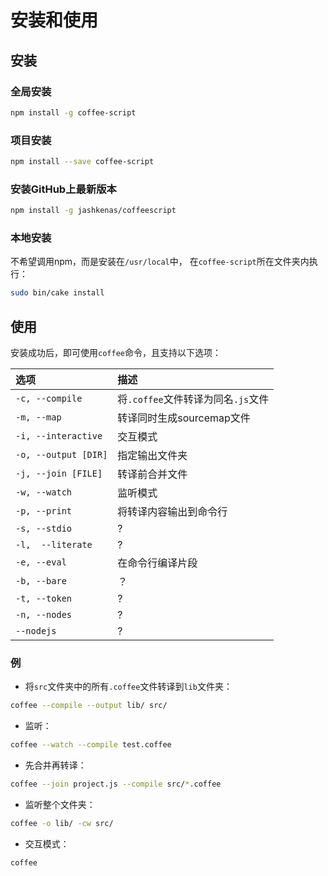 # 安装和使用

## 安装

### 全局安装

```bash
npm install -g coffee-script
```

### 项目安装

```bash
npm install --save coffee-script
```

### 安装GitHub上最新版本

```bash
npm install -g jashkenas/coffeescript
```

### 本地安装

不希望调用npm，而是安装在`/usr/local`中， 在`coffee-script`所在文件夹内执行：

```bash
sudo bin/cake install
```

## 使用

安装成功后，即可使用`coffee`命令，且支持以下选项：

| 选项                   | 描述                       |
| :------------------- | :----------------------- |
| `-c, --compile`      | 将`.coffee`文件转译为同名`.js`文件 |
| `-m, --map`          | 转译同时生成sourcemap文件        |
| `-i, --interactive`  | 交互模式                     |
| `-o, --output [DIR]` | 指定输出文件夹                  |
| `-j, --join [FILE]`  | 转译前合并文件                  |
| `-w, --watch`        | 监听模式                     |
| `-p, --print`        | 将转译内容输出到命令行              |
| `-s, --stdio`        | ?                        |
| `-l,  --literate`    | ?                        |
| `-e, --eval`         | 在命令行编译片段                 |
| `-b, --bare`         | ？                        |
| `-t, --token`        | ?                        |
| `-n, --nodes`        | ?                        |
| `--nodejs`           | ?                        |

### 例

-   将`src`文件夹中的所有`.coffee`文件转译到`lib`文件夹：

```bash
coffee --compile --output lib/ src/
```

-   监听：

```bash
coffee --watch --compile test.coffee
```

-   先合并再转译：

```bash
coffee --join project.js --compile src/*.coffee
```

-   监听整个文件夹：

```bash
coffee -o lib/ -cw src/
```

-   交互模式：

```bash
coffee
```

